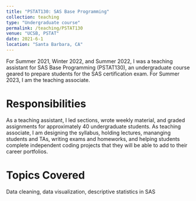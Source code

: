 ```yaml
---
title: "PSTAT130: SAS Base Programming"
collection: teaching
type: "Undergraduate course"
permalink: /teaching/PSTAT130
venue: "UCSB, PSTAT"
date: 2021-6-1
location: "Santa Barbara, CA"
---
```


For Summer 2021, Winter 2022, and Summer 2022, I was a teaching assistant for SAS Base Programming (PSTAT130), an undergraduate course geared to prepare students for the SAS certification exam. For Summer 2023, I am the teaching associate.

Responsibilities
======
As a teaching assistant, I led sections, wrote weekly material, and graded assignments for approximately 40 undergraduate students. As teaching associate, I am designing the syllabus, holding lectures, mananging students and TAs, writing exams and homeworks, and helping students complete independent coding projects that they will be able to add to their career portfolios.

Topics Covered
======
Data cleaning, data visualization, descriptive statistics in SAS
